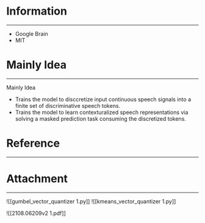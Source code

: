 # Information
---
- Google Brain
- MIT

# Mainly Idea
---
Mainly Idea
- Trains the model to disccretize input continuous speech signals into a finite set of discriminative speech tokens.
- Trains the model to learn contexturalized speech representations via solving a masked prediction task consuming the discretized tokens.




# Reference
---


# Attachment
---
![[gumbel_vector_quantizer 1.py]]
![[kmeans_vector_quantizer 1.py]]

![[2108.06209v2 1.pdf]]